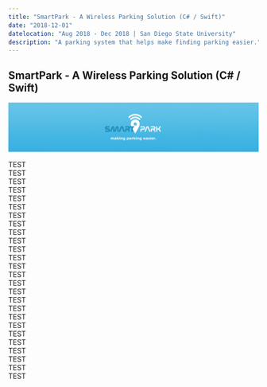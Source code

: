 ```yaml
---
title: "SmartPark - A Wireless Parking Solution (C# / Swift)"
date: "2018-12-01"
datelocation: "Aug 2018 - Dec 2018 | San Diego State University"
description: "A parking system that helps make finding parking easier."
---
```


## SmartPark - A Wireless Parking Solution (C# / Swift)
![SmartPark](./smartpark.png)

TEST <br />
TEST <br />
TEST <br />
TEST <br />
TEST <br />
TEST <br />
TEST <br />
TEST <br />
TEST <br />
TEST <br />
TEST <br />
TEST <br />
TEST <br />
TEST <br />
TEST <br />
TEST <br />
TEST <br />
TEST <br />
TEST <br />
TEST <br />
TEST <br />
TEST <br />
TEST <br />
TEST <br />
TEST <br />
TEST <br />